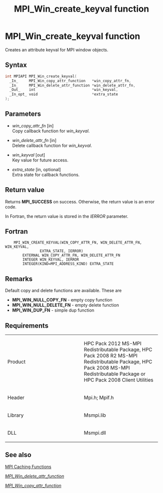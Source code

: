 ﻿---
title: MPI_Win_create_keyval function
TOCTitle: MPI_Win_create_keyval function
ms:assetid: 6c871be1-55e6-4aa9-bd4b-5c9b99ba953c
ms:mtpsurl: https://msdn.microsoft.com/en-us/library/Dn520598(v=VS.85)
ms:contentKeyID: 59361069
ms.date: 03/28/2018
mtps_version: v=VS.85
f1_keywords:
- MPI_WIN_CREATE_KEYVAL
- mpif/MPI_Win_create_keyval
- mpi/MPI_WIN_CREATE_KEYVAL
dev_langs:
- C++
- C
---

# MPI\_Win\_create\_keyval function

Creates an attribute keyval for MPI window objects.

## Syntax

``` c++
int MPIAPI MPI_Win_create_keyval(
  _In_     MPI_Win_copy_attr_function   *win_copy_attr_fn,
  _In_     MPI_Win_delete_attr_function *win_delete_attr_fn,
  _Out_    int                          *win_keyval,
  _In_opt_ void                         *extra_state
);
```

## Parameters

  - *win\_copy\_attr\_fn* \[in\]  
    Copy callback function for *win\_keyval*.

  - *win\_delete\_attr\_fn* \[in\]  
    Delete callback function for *win\_keyval*.

  - *win\_keyval* \[out\]  
    Key value for future access.

  - *extra\_state* \[in, optional\]  
    Extra state for callback functions.

## Return value

Returns **MPI\_SUCCESS** on success. Otherwise, the return value is an error code.

In Fortran, the return value is stored in the *IERROR* parameter.

## Fortran

``` FORTRAN
    MPI_WIN_CREATE_KEYVAL(WIN_COPY_ATTR_FN, WIN_DELETE_ATTR_FN, WIN_KEYVAL,
                EXTRA_STATE, IERROR)
        EXTERNAL WIN_COPY_ATTR_FN, WIN_DELETE_ATTR_FN
        INTEGER WIN_KEYVAL, IERROR
        INTEGER(KIND=MPI_ADDRESS_KIND) EXTRA_STATE
```

## Remarks

Default copy and delete functions are available.  These are
- **MPI\_WIN\_NULL\_COPY\_FN**   - empty copy function
- **MPI\_WIN\_NULL\_DELETE\_FN** - empty delete function
- **MPI\_WIN\_DUP\_FN**          - simple dup function


## Requirements

<table>
<colgroup>
<col style="width: 50%" />
<col style="width: 50%" />
</colgroup>
<tbody>
<tr class="odd">
<td><p>Product</p></td>
<td><p>HPC Pack 2012 MS-MPI Redistributable Package, HPC Pack 2008 R2 MS-MPI Redistributable Package, HPC Pack 2008 MS-MPI Redistributable Package or HPC Pack 2008 Client Utilities</p></td>
</tr>
<tr class="even">
<td><p>Header</p></td>
<td>Mpi.h;
Mpif.h</td>
</tr>
<tr class="odd">
<td><p>Library</p></td>
<td>Msmpi.lib</td>
</tr>
<tr class="even">
<td><p>DLL</p></td>
<td>Msmpi.dll</td>
</tr>
</tbody>
</table>


## See also

[MPI Caching Functions](mpi-caching-functions.md)

[*MPI\_Win\_delete\_attr\_function*](mpi-win-delete-attr-function-callback-function.md)

[*MPI\_Win\_copy\_attr\_function*](mpi-win-copy-attr-function-callback-function.md)

